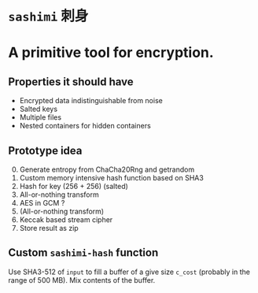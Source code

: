 # `sashimi` 刺身

# A primitive tool for encryption.

## Properties it should have
- Encrypted data indistinguishable from noise
- Salted keys
- Multiple files
- Nested containers for hidden containers

## Prototype idea
0. Generate entropy from ChaCha20Rng and getrandom
1. Custom memory intensive hash function based on SHA3
2. Hash for key (256 + 256) (salted)
3. All-or-nothing transform
4. AES in GCM ?
5. (All-or-nothing transform)
6. Keccak based stream cipher
7. Store result as zip

## Custom `sashimi-hash` function
Use SHA3-512 of `input` to fill a buffer of a give size `c_cost` (probably in
the range of 500 MB). Mix contents of the buffer.